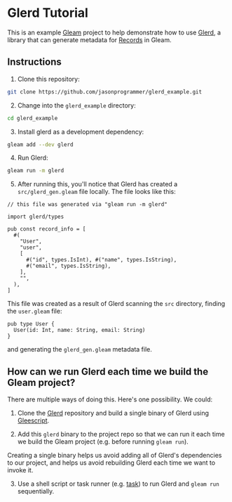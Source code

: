 # Glerd Tutorial

This is an example [Gleam](https://gleam.run/) project to help demonstrate how
to use [Glerd](https://github.com/darky/glerd), a library that can generate
metadata for [Records](https://tour.gleam.run/data-types/records/) in Gleam.

## Instructions

1. Clone this repository:

```sh
git clone https://github.com/jasonprogrammer/glerd_example.git
```

2. Change into the `glerd_example` directory:

```sh
cd glerd_example
```

3. Install glerd as a development dependency:

```sh
gleam add --dev glerd
```

4. Run Glerd:

```sh
gleam run -m glerd
```

5. After running this, you'll notice that Glerd has created a
`src/glerd_gen.gleam` file locally. The file looks like this:

```gleam
// this file was generated via "gleam run -m glerd"

import glerd/types

pub const record_info = [
  #(
    "User",
    "user",
    [
      #("id", types.IsInt), #("name", types.IsString),
      #("email", types.IsString),
    ],
    "",
  ),
]
```

This file was created as a result of Glerd scanning the `src` directory,
finding the `user.gleam` file:

```gleam
pub type User {
  User(id: Int, name: String, email: String)
}
```

and generating the `glerd_gen.gleam` metadata file.

## How can we run Glerd each time we build the Gleam project?

There are multiple ways of doing this. Here's one possibility. We could:

1. Clone the [Glerd](https://github.com/darky/glerd) repository and build a
single binary of Glerd using [Gleescript](https://hexdocs.pm/gleescript/).

2. Add this `glerd` binary to the project repo so that we can run it each time
we build the Gleam project (e.g. before running `gleam run`).

Creating a single binary helps us avoid adding all of Glerd's dependencies to
our project, and helps us avoid rebuilding Glerd each time we want to
invoke it.

3. Use a shell script or task runner
(e.g. [task](https://github.com/go-task/task)) to run Glerd and `gleam run` sequentially.
